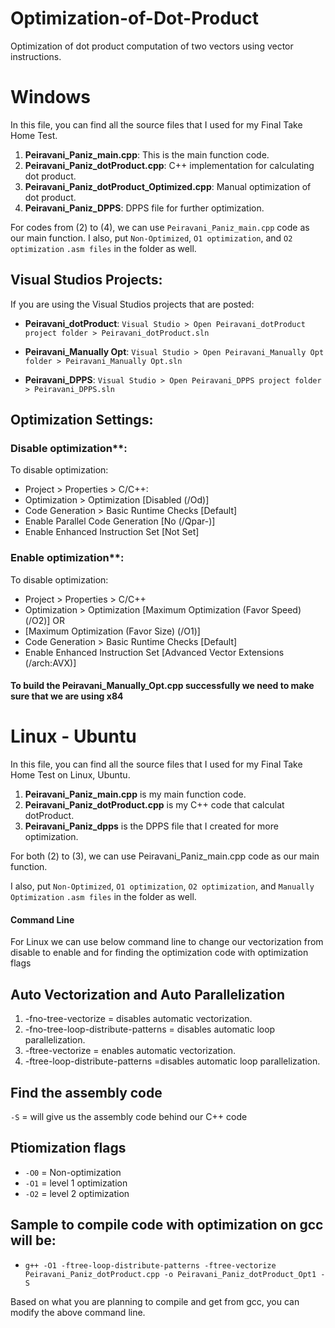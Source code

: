 # Optimization-of-Dot-Product
Optimization of dot product computation of two vectors using vector instructions.

# Windows
In this file, you can find all the source files that I used for my Final Take Home Test.

1. **Peiravani_Paniz_main.cpp**: This is the main function code.
2. **Peiravani_Paniz_dotProduct.cpp**: C++ implementation for calculating dot product.
3. **Peiravani_Paniz_dotProduct_Optimized.cpp**: Manual optimization of dot product.
4. **Peiravani_Paniz_DPPS**: DPPS file for further optimization.

For codes from (2) to (4), we can use `Peiravani_Paniz_main.cpp` code as our main function.
I also, put `Non-Optimized`, `O1 optimization`, and `O2 optimization` `.asm files` in the folder as well.

## Visual Studios Projects:
If you are using the Visual Studios projects that are posted:

- **Peiravani_dotProduct**:
  `Visual Studio > Open Peiravani_dotProduct project folder > Peiravani_dotProduct.sln`
  
- **Peiravani_Manually Opt**:
  `Visual Studio > Open Peiravani_Manually Opt folder > Peiravani_Manually Opt.sln`

- **Peiravani_DPPS**:
  `Visual Studio > Open Peiravani_DPPS project folder > Peiravani_DPPS.sln`

## Optimization Settings:

### Disable optimization**:
 
To disable optimization:
  
- Project > Properties > C/C++:
- Optimization > Optimization [Disabled (/Od)]
- Code Generation > Basic Runtime Checks [Default]
- Enable Parallel Code Generation [No (/Qpar-)]
- Enable Enhanced Instruction Set [Not Set]

 ### Enable optimization**:
 
 To disable optimization:

 - Project > Properties > C/C++ 
- Optimization > Optimization [Maximum Optimization (Favor Speed) (/O2)]
  OR
- [Maximum Optimization (Favor Size) (/O1)]
- Code Generation > Basic Runtime Checks [Default]
- Enable Enhanced Instruction Set [Advanced Vector Extensions (/arch:AVX)]

#### To build the Peiravani_Manually_Opt.cpp successfully we need to make sure that we are using x84

# Linux - Ubuntu
In this file, you can find all the source files that I used for my Final Take Home Test on Linux, Ubuntu. 

1. **Peiravani_Paniz_main.cpp** is my main function code.
2. **Peiravani_Paniz_dotProduct.cpp** is my C++ code that calculat dotProduct.
3. **Peiravani_Paniz_dpps** is the DPPS file that I created for more optimization.

For both (2) to (3), we can use Peiravani_Paniz_main.cpp code as our main function.

I also, put `Non-Optimized`, `O1 optimization`, `O2 optimization`, and `Manually Optimization` `.asm files` in the folder as well.

#### Command Line
For Linux we can use below command line to change our vectorization from disable to enable and for finding the optimization code with optimization flags

## Auto Vectorization and Auto Parallelization

1. -fno-tree-vectorize = disables automatic vectorization.
2. -fno-tree-loop-distribute-patterns = disables automatic loop parallelization.
3. -ftree-vectorize = enables automatic vectorization.
4. -ftree-loop-distribute-patterns =disables automatic loop parallelization.

## Find the assembly code

`-S` = will give us the assembly code behind our C++ code

## Ptiomization flags

- `-O0` = Non-optimization
- `-O1` = level 1 optimization
- `-O2` = level 2 optimization

## Sample to compile code with optimization on gcc will be:

- `g++ -O1 -ftree-loop-distribute-patterns -ftree-vectorize Peiravani_Paniz_dotProduct.cpp -o Peiravani_Paniz_dotProduct_Opt1 -S `

Based on what you are planning to compile and get from gcc, you can modify the above command line.


